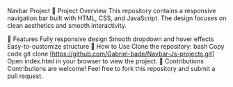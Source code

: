 Navbar Project
📌 Project Overview
This repository contains a responsive navigation bar built with HTML, CSS, and JavaScript. The design focuses on clean aesthetics and smooth interactivity.

🚀 Features
Fully responsive design
Smooth dropdown and hover effects
Easy-to-customize structure
📁 How to Use
Clone the repository:
bash
Copy code
git clone [https://github.com/Gabriel-bade/Navbar-Js-projects.git]
Open index.html in your browser to view the project.
🌟 Contributions
Contributions are welcome! Feel free to fork this repository and submit a pull request.
